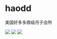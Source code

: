 # haodd
美国好多多鼎级月子会所

![](https://github.com/648613335/hdApp/raw/master/截图1.png)
![](https://github.com/648613335/hdApp/raw/master/截图2.png)
![](https://github.com/648613335/hdApp/raw/master/截图3.png)
